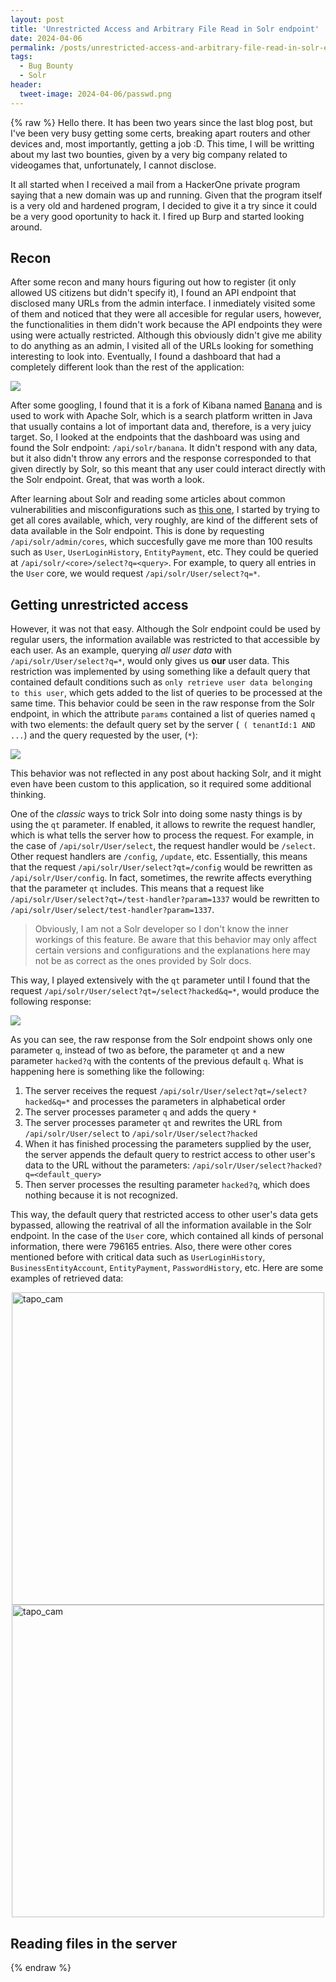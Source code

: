 ```yaml
---
layout: post
title: 'Unrestricted Access and Arbitrary File Read in Solr endpoint'
date: 2024-04-06
permalink: /posts/unrestricted-access-and-arbitrary-file-read-in-solr-endpoint
tags:
  - Bug Bounty
  - Solr
header:
  tweet-image: 2024-04-06/passwd.png
---
```


{% raw %}
Hello there. It has been two years since the last blog post, but I've been very busy getting some certs, breaking apart routers and other devices and, most importantly, getting a job :D. This time, I will be writting about my last two bounties, given by a very big company related to videogames that, unfortunately, I cannot disclose.

It all started when I received a mail from a HackerOne private program saying that a new domain was up and running. Given that the program itself is a very old and hardened program, I decided to give it a try since it could be a very good oportunity to hack it. I fired up Burp and started looking around.

## Recon

After some recon and many hours figuring out how to register (it only allowed US citizens but didn't specify it), I found an API endpoint that disclosed many URLs from the admin interface. I inmediately visited some of them and noticed that they were all accesible for regular users, however, the functionalities in them didn't work because the API endpoints they were using were actually restricted. Although this obviously didn't give me ability to do anything as an admin, I visited all of the URLs looking for something interesting to look into. Eventually, I found a dashboard that had a completely different look than the rest of the application:

![](/images/2024-04-06/dashboard.png)

After some googling, I found that it is a fork of Kibana named [Banana](https://github.com/LucidWorks/banana) and is used to work with Apache Solr, which is a search platform written in Java that usually contains a lot of important data and, therefore, is a very juicy target. So, I looked at the endpoints that the dashboard was using and found the Solr endpoint: `/api/solr/banana`. It didn't respond with any data, but it also didn't throw any errors and the response corresponded to that given directly by Solr, so this meant that any user could interact directly with the Solr endpoint. Great, that was worth a look.

After learning about Solr and reading some articles about common vulnerabilities and misconfigurations such as [this one](https://github.com/veracode-research/solr-injection/), I started by trying to get all cores available, which, very roughly, are kind of the different sets of data available in the Solr endpoint. This is done by requesting `/api/solr/admin/cores`, which succesfully gave me more than 100 results such as `User`, `UserLoginHistory`, `EntityPayment`, etc. They could be queried at `/api/solr/<core>/select?q=<query>`. For example, to query all entries in the `User` core, we would request `/api/solr/User/select?q=*`.

## Getting unrestricted access

However, it was not that easy. Although the Solr endpoint could be used by regular users, the information available was restricted to that accessible by each user. As an example, querying *all user data* with `/api/solr/User/select?q=*`, would only gives us **our** user data. This restriction was implemented by using something like a default query that contained default conditions such as `only retrieve user data belonging to this user`, which gets added to the list of queries to be processed at the same time. This behavior could be seen in the raw response from the Solr endpoint, in which the attribute `params` contained a list of queries named `q` with two elements: the default query set by the server (` ( tenantId:1 AND ...`) and the query requested by the user, (`*`):

![](/images/2024-04-06/query-filter.png)

This behavior was not reflected in any post about hacking Solr, and it might even have been custom to this application, so it required some additional thinking.

One of the *classic* ways to trick Solr into doing some nasty things is by using the `qt` parameter. If enabled, it allows to rewrite the request handler, which is what tells the server how to process the request. For example, in the case of `/api/solr/User/select`, the request handler would be `/select`. Other request handlers are `/config`, `/update`, etc. Essentially, this means that the request `/api/solr/User/select?qt=/config` would be rewritten as `/api/solr/User/config`. In fact, sometimes, the rewrite affects everything that the parameter `qt` includes. This means that a request like `/api/solr/User/select?qt=/test-handler?param=1337` would be rewritten to `/api/solr/User/select/test-handler?param=1337`.

>Obviously, I am not a Solr developer so I don't know the inner workings of this feature. Be aware that this behavior may only affect certain versions and configurations and the explanations here may not be as correct as the ones provided by Solr docs.

This way, I played extensively with the `qt` parameter until I found that the request `/api/solr/User/select?qt=/select?hacked&q=*`, would produce the following response:

![](/images/2024-04-06/query-filter-bypass.png)

As you can see, the raw response from the Solr endpoint shows only one parameter `q`, instead of two as before, the parameter `qt` and a new parameter `hacked?q` with the contents of the previous default `q`. What is happening here is something like the following:

1. The server receives the request `/api/solr/User/select?qt=/select?hacked&q=*` and processes the parameters in alphabetical order
2. The server processes parameter `q` and adds the query `*`
3. The server processes parameter `qt` and rewrites the URL from `/api/solr/User/select` to `/api/solr/User/select?hacked`
4. When it has finished processing the parameters supplied by the user, the server appends the default query to restrict access to other user's data to the URL without the parameters: `/api/solr/User/select?hacked?q=<default_query>`
4. Then server processes the resulting parameter `hacked?q`, which does nothing because it is not recognized.

This way, the default query that restricted access to other user's data gets bypassed, allowing the reatrival of all the information available in the Solr endpoint. In the case of the `User` core, which contained all kinds of personal information, there were 796165 entries. Also, there were other cores mentioned before with critical data such as `UserLoginHistory`, `BusinessEntityAccount`, `EntityPayment`, `PasswordHistory`, etc. Here are some examples of retrieved data:

<img src="/images/2024-04-06/login-history.png" alt="tapo_cam" style="width: 500px;display: block;margin-left: auto;margin-right: auto;"/>
<img src="/images/2024-04-06/payments.png" alt="tapo_cam" style="width: 500px;display: block;margin-left: auto;margin-right: auto;"/>

## Reading files in the server


{% endraw %}
